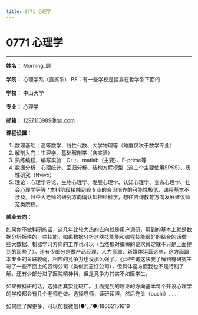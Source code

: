 ```yaml
---
title: 0771 心理学
---
```

# 0771 心理学
---
**姓名：** Morning_顾<br></br>
**学院：** 心理学系（直属系） PS：有一些学校是挂靠在哲学系下面的<br></br>
**学校：** 中山大学<br></br>
**专业：** 心理学<br></br>
**邮箱：** 1297110989@qq.com

**课程设置：**
1.	数理基础：高等数学、线性代数、大学物理等（难度仅次于数学专业）
2.	解剖入门：生理学、基础解剖学（含实验）
3.	熟练编程，编写实验：C++、matlab（主要）、E-prime等
4.	数据分析：心理统计、回归分析、结构方程模型（这三个主要使用SPSS）、质性研究（Nvivo）
5.	理论：心理学导论、生物心理学、发展心理学、认知心理学、变态心理学、社会心理学等等
*本科阶段接触到较专业的咨询培养的可能性极低，课程基本不涉及。且中大老师的研究方向偏认知神经科学，想往咨询教育方向发展建议师范类院校。

**就业去向：**

如果你不做科研的话，这几年比较大热的去向就是用户调研，用到的基本上就是数据分析板块的一些技能。如果数据分析这块技能能和编程技能很好的结合的话做一些大数据、机器学习方向的工作也可以（当然那对编程的要求肯定就不只是上面提到的那些了）。还有少部分是做产品经理、人力资源、新媒体运营这些，这方面跟本专业的关联较弱，相应的竞争力也没那么强了。心理咨询这块我了解到有研究生进了一些市面上的咨询公司（类似武志红公司），但具体这方面我也不是特别了解。还有少部分进了医院精神科，但是竞争力其实不如医学生。

如果做科研的话，选择面其实比较广。上面提到的理论的方向基本每个开设心理学的学校都会有几个老师在做。选择导师，读研读博，然后秃头（bushi）……

如果想了解更多，可以加我微信(●'◡'●)18062151619
